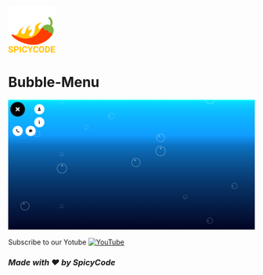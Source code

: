 ![Watch Me][def]
# Bubble-Menu

<a href="https://dsc.gg/Spicycode"><img src="https://github.com/Spicy1Code/Bubble-Menu/blob/main/img/Screenshot%202023-02-20%20113411.png" alt="SPICYCODE Developer" width="1000"></a>

Subscribe to our Yotube [![YouTube](https://img.shields.io/badge/YouTube-%23FF0000.svg?logo=YouTube&logoColor=white)](https://youtube.com/@ITz-Zekky) 

### *Made with ❤️ by SpicyCode*

[def]: ./img/icons8-chili-pepper-96.png

